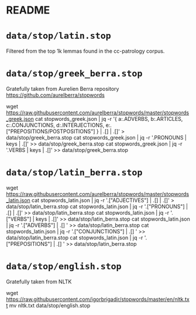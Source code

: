 README
======

# `data/stop/latin.stop`

Filtered from the top 1k lemmas found in the cc-patrology corpus.

# `data/stop/greek_berra.stop`

Gratefully taken from Aurelien Berra repository https://github.com/aurelberra/stopwords

wget https://raw.githubusercontent.com/aurelberra/stopwords/master/stopwords_greek.json
cat stopwords_greek.json | jq -r '{ a:.ADVERBS, b:.ARTICLES, c:.CONJUNCTIONS, d:.INTERJECTIONS, e:.["PREPOSITIONS/POSTPOSITIONS"] } | .[] | .[]' > data/stop/greek_berra.stop
cat stopwords_greek.json | jq -r '.PRONOUNS | keys | .[]' >> data/stop/greek_berra.stop
cat stopwords_greek.json | jq -r '.VERBS | keys | .[]' >> data/stop/greek_berra.stop

# `data/stop/latin_berra.stop`

wget https://raw.githubusercontent.com/aurelberra/stopwords/master/stopwords_latin.json
cat stopwords_latin.json | jq -r '.["ADJECTIVES"] | .[] | .[]' > data/stop/latin_berra.stop
cat stopwords_latin.json | jq -r '.["PRONOUNS"] | .[] | .[]' >> data/stop/latin_berra.stop
cat stopwords_latin.json | jq -r '.["VERBS"] | keys | .[]' >> data/stop/latin_berra.stop
cat stopwords_latin.json | jq -r '.["ADVERBS"] | .[] ' >> data/stop/latin_berra.stop
cat stopwords_latin.json | jq -r '.["CONJUNCTIONS"] | .[] ' >> data/stop/latin_berra.stop
cat stopwords_latin.json | jq -r '.["PREPOSITIONS"] | .[] ' >> data/stop/latin_berra.stop

# `data/stop/english.stop`

Gratefully taken from NLTK

wget https://raw.githubusercontent.com/igorbrigadir/stopwords/master/en/nltk.txt
mv nltk.txt data/stop/english.stop
